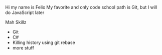 Hi my name is Felix
My favorite and only code school path is Git, but I will do JavaScript later

Mah Skillz
* Git
* C#
* Killing history using git rebase
* more stuff
